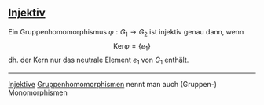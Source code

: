 
## [Injektiv](Injektiv.md)
Ein Gruppenhomomorphismus $\varphi: G_1 \to G_2$  ist injektiv genau dann, wenn
$$\text{Ker} \varphi = \{e_1\}$$dh. der Kern nur das neutrale Element $e_1$ von $G_1$ enthält.

---

[Injektive](Injektiv.md) [Gruppenhomomorphismen](Gruppenhomomorphismus.md) nennt man auch (Gruppen-) Monomorphismen